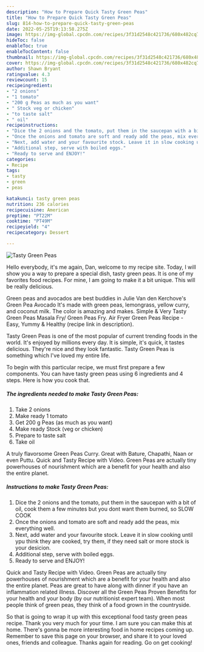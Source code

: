 ```yaml
---
description: "How to Prepare Quick Tasty Green Peas"
title: "How to Prepare Quick Tasty Green Peas"
slug: 814-how-to-prepare-quick-tasty-green-peas
date: 2022-05-25T19:13:58.275Z
image: https://img-global.cpcdn.com/recipes/3f31d2548c421736/680x482cq70/tasty-green-peas-recipe-main-photo.jpg
hideToc: false
enableToc: true
enableTocContent: false
thumbnail: https://img-global.cpcdn.com/recipes/3f31d2548c421736/680x482cq70/tasty-green-peas-recipe-main-photo.jpg
cover: https://img-global.cpcdn.com/recipes/3f31d2548c421736/680x482cq70/tasty-green-peas-recipe-main-photo.jpg
author: Shawn Bryant
ratingvalue: 4.3
reviewcount: 15
recipeingredient:
- "2 onions"
- "1 tomato"
- "200 g Peas as much as you want"
- " Stock veg or chicken"
- "to taste salt"
- " oil"
recipeinstructions:
- "Dice the 2 onions and the tomato, put them in the saucepan with a bit of oil, cook them a few minutes but you dont want them burned, so SLOW COOK"
- "Once the onions and tomato are soft and ready add the peas, mix everything well."
- "Next, add water and your favourite stock. Leave it in slow cooking until ypu think they are cooked, try them, if they need salt or more stock is your desicion."
- "Additional step, serve with boiled eggs."
- "Ready to serve and ENJOY!"
categories:
- Recipe
tags:
- tasty
- green
- peas

katakunci: tasty green peas 
nutrition: 236 calories
recipecuisine: American
preptime: "PT22M"
cooktime: "PT49M"
recipeyield: "4"
recipecategory: Dessert

---
```



![Tasty Green Peas](https://img-global.cpcdn.com/recipes/3f31d2548c421736/680x482cq70/tasty-green-peas-recipe-main-photo.jpg)

Hello everybody, it's me again, Dan, welcome to my recipe site. Today, I will show you a way to prepare a special dish, tasty green peas. It is one of my favorites food recipes. For mine, I am going to make it a bit unique. This will be really delicious.

Green peas and avocados are best buddies in Julie Van den Kerchove&#39;s Green Pea Avocado It&#39;s made with green peas, lemongrass, yellow curry, and coconut milk. The color is amazing and makes. Simple & Very Tasty Green Peas Masala Fry/ Green Peas Fry. Air Fryer Green Peas Recipe - Easy, Yummy & Healthy (recipe link in description).

Tasty Green Peas is one of the most popular of current trending foods in the world. It's enjoyed by millions every day. It is simple, it's quick, it tastes delicious. They're nice and they look fantastic. Tasty Green Peas is something which I've loved my entire life.


To begin with this particular recipe, we must first prepare a few components. You can have tasty green peas using 6 ingredients and 4 steps. Here is how you cook that.

<!--inarticleads1-->

##### The ingredients needed to make Tasty Green Peas:

1. Take 2 onions
1. Make ready 1 tomato
1. Get 200 g Peas (as much as you want)
1. Make ready  Stock (veg or chicken)
1. Prepare to taste salt
1. Take  oil


A truly flavorsome Green Peas Curry. Great with Bature, Chapathi, Naan or even Puttu. Quick and Tasty Recipe with Video. Green Peas are actually tiny powerhouses of nourishment which are a benefit for your health and also the entire planet. 

<!--inarticleads2-->

##### Instructions to make Tasty Green Peas:

1. Dice the 2 onions and the tomato, put them in the saucepan with a bit of oil, cook them a few minutes but you dont want them burned, so SLOW COOK
1. Once the onions and tomato are soft and ready add the peas, mix everything well.
1. Next, add water and your favourite stock. Leave it in slow cooking until ypu think they are cooked, try them, if they need salt or more stock is your desicion.
1. Additional step, serve with boiled eggs.
1. Ready to serve and ENJOY!

Quick and Tasty Recipe with Video. Green Peas are actually tiny powerhouses of nourishment which are a benefit for your health and also the entire planet. Peas are great to have along with dinner if you have an inflammation related illness. Discover all the Green Peas Proven Benefits for your health and your body (by our nutritionist expert team). When most people think of green peas, they think of a food grown in the countryside. 

So that is going to wrap it up with this exceptional food tasty green peas recipe. Thank you very much for your time. I am sure you can make this at home. There's gonna be more interesting food in home recipes coming up. Remember to save this page on your browser, and share it to your loved ones, friends and colleague. Thanks again for reading. Go on get cooking!
